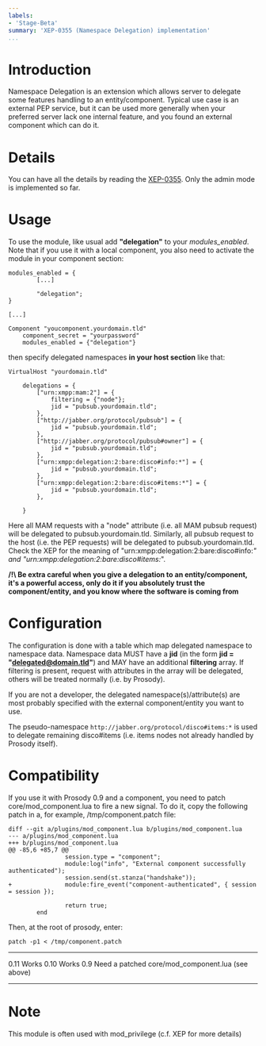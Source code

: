 ```yaml
---
labels:
- 'Stage-Beta'
summary: 'XEP-0355 (Namespace Delegation) implementation'
...
```


Introduction
============

Namespace Delegation is an extension which allows server to delegate some
features handling to an entity/component. Typical use case is an external PEP
service, but it can be used more generally when your preferred server lack one
internal feature, and you found an external component which can do it.

Details
=======

You can have all the details by reading the
[XEP-0355](http://xmpp.org/extensions/xep-0355.html). Only the admin mode is
implemented so far.

Usage
=====

To use the module, like usual add **"delegation"** to your *modules\_enabled*.
Note that if you use it with a local component, you also need to activate the
module in your component section:

    modules_enabled = {
            [...]

            "delegation";
    }

    [...]

    Component "youcomponent.yourdomain.tld"
        component_secret = "yourpassword"
        modules_enabled = {"delegation"}

then specify delegated namespaces **in your host section** like that:

    VirtualHost "yourdomain.tld"

        delegations = {
            ["urn:xmpp:mam:2"] = {
                filtering = {"node"};
                jid = "pubsub.yourdomain.tld";
            },
            ["http://jabber.org/protocol/pubsub"] = {
                jid = "pubsub.yourdomain.tld";
            },
            ["http://jabber.org/protocol/pubsub#owner"] = {
                jid = "pubsub.yourdomain.tld";
            },
            ["urn:xmpp:delegation:2:bare:disco#info:*"] = {
                jid = "pubsub.yourdomain.tld";
            },
            ["urn:xmpp:delegation:2:bare:disco#items:*"] = {
                jid = "pubsub.yourdomain.tld";
            },

        }

Here all MAM requests with a "node" attribute (i.e. all MAM pubsub request) will
be delegated to pubsub.yourdomain.tld. Similarly, all pubsub request to the host
(i.e. the PEP requests) will be delegated to pubsub.yourdomain.tld. Check the
XEP for the meaning of "urn:xmpp:delegation:2:bare:disco#info:*" and
"urn:xmpp:delegation:2:bare:disco#items:*".

**/!\ Be extra careful when you give a delegation to an entity/component, it's a
powerful access, only do it if you absolutely trust the component/entity, and
you know where the software is coming from**

Configuration
=============

The configuration is done with a table which map delegated namespace to
namespace data. Namespace data MUST have a **jid** (in the form **jid =
"delegated@domain.tld"**) and MAY have an additional **filtering** array. If
filtering is present, request with attributes in the array will be delegated,
others will be treated normally (i.e. by Prosody).

If you are not a developer, the delegated namespace(s)/attribute(s) are most
probably specified with the external component/entity you want to use.

The pseudo-namespace `http://jabber.org/protocol/disco#items:*` is used to
delegate remaining disco#items (i.e. items nodes not already handled by Prosody
itself).

Compatibility
=============

If you use it with Prosody 0.9 and a component, you need to patch
core/mod\_component.lua to fire a new signal. To do it, copy the following patch
in a, for example, /tmp/component.patch file:

    diff --git a/plugins/mod_component.lua b/plugins/mod_component.lua
    --- a/plugins/mod_component.lua
    +++ b/plugins/mod_component.lua
    @@ -85,6 +85,7 @@
                    session.type = "component";
                    module:log("info", "External component successfully authenticated");
                    session.send(st.stanza("handshake"));
    +               module:fire_event("component-authenticated", { session = session });

                    return true;
            end

Then, at the root of prosody, enter:

`patch -p1 < /tmp/component.patch`

  ----- ----------------------------------------------------
  0.11  Works
  0.10  Works
  0.9   Need a patched core/mod\_component.lua (see above)
  ----- ----------------------------------------------------

Note
====

This module is often used with mod\_privilege (c.f. XEP for more details)
